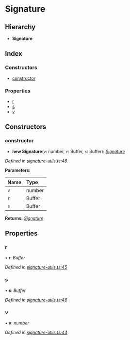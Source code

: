 # Signature

## Hierarchy

* **Signature**

## Index

### Constructors

* [constructor](_signature_utils_.signature.md#constructor)

### Properties

* [r](_signature_utils_.signature.md#r)
* [s](_signature_utils_.signature.md#s)
* [v](_signature_utils_.signature.md#v)

## Constructors

### constructor

+ **new Signature**\(`v`: number, `r`: Buffer, `s`: Buffer\): [_Signature_](_signature_utils_.signature.md)

_Defined in_ [_signature-utils.ts:46_](https://github.com/celo-org/celo-monorepo/blob/master/packages/sdk/wallets/wallet-hsm/src/signature-utils.ts#L46)

**Parameters:**

| Name | Type |
| :--- | :--- |
| `v` | number |
| `r` | Buffer |
| `s` | Buffer |

**Returns:** [_Signature_](_signature_utils_.signature.md)

## Properties

### r

• **r**: _Buffer_

_Defined in_ [_signature-utils.ts:45_](https://github.com/celo-org/celo-monorepo/blob/master/packages/sdk/wallets/wallet-hsm/src/signature-utils.ts#L45)

### s

• **s**: _Buffer_

_Defined in_ [_signature-utils.ts:46_](https://github.com/celo-org/celo-monorepo/blob/master/packages/sdk/wallets/wallet-hsm/src/signature-utils.ts#L46)

### v

• **v**: _number_

_Defined in_ [_signature-utils.ts:44_](https://github.com/celo-org/celo-monorepo/blob/master/packages/sdk/wallets/wallet-hsm/src/signature-utils.ts#L44)

